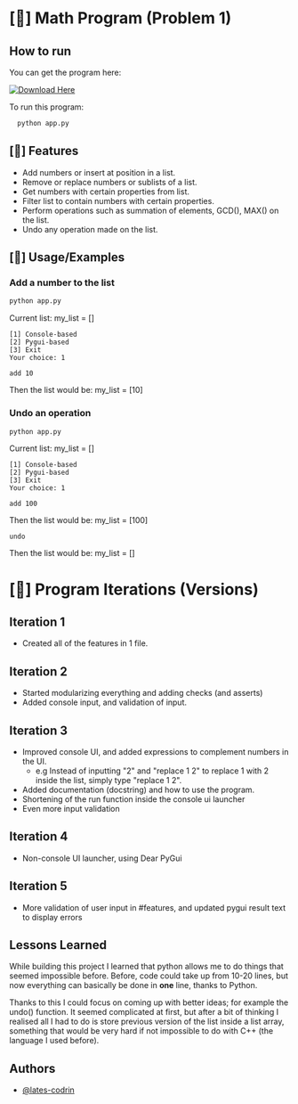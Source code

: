# [🧮] Math Program (Problem 1)
## How to run
You can get the program here:
 <!-- INCEPE -->
[![Download Here](https://custom-icon-badges.demolab.com/badge/-Download-blue?style=for-the-badge&logo=download&logoColor=white "Download zip")](https://github.com/lates-codrin/math-program/archive/refs/tags/iteration-3.zip)
<!-- TERMINA -->

To run this program:
```bash
  python app.py
```


## [📜] Features

- Add numbers or insert at position in a list.
- Remove or replace numbers or sublists of a list.
- Get numbers with certain properties from list.
- Filter list to contain numbers with certain properties.
- Perform operations such as summation of elements, GCD(), MAX() on the list.
- Undo any operation made on the list.


## [🔨] Usage/Examples

### Add a number to the list
```bash
python app.py
```
Current list: my_list = []
```text
[1] Console-based
[2] Pygui-based
[3] Exit
Your choice: 1
```

```
add 10
```
Then the list would be: my_list = [10]

### Undo an operation
```bash
python app.py
```
Current list: my_list = []
```text
[1] Console-based
[2] Pygui-based
[3] Exit
Your choice: 1
```

```
add 100
```
Then the list would be: my_list = [100]
```
undo
```
Then the list would be: my_list = []


# [💾] Program Iterations (Versions)

## Iteration 1

- Created all of the features in 1 file.

## Iteration 2
- Started modularizing everything and adding checks (and asserts)
- Added console input, and validation of input.

## Iteration 3
- Improved console UI, and added expressions to complement numbers in the UI.
   - e.g Instead of inputting "2" and "replace 1 2" to replace 1 with 2 inside the list, simply type "replace 1 2".
- Added documentation (docstring) and how to use the program.
- Shortening of the run function inside the console ui launcher
- Even more input validation

## Iteration 4
- Non-console UI launcher, using Dear PyGui

## Iteration 5
- More validation of user input in #features, and updated pygui result text to display errors

## Lessons Learned

While building this project I learned that python allows me to do things that seemed impossible before. Before, code could take up from 10-20 lines, but now everything can basically be done in __one__ line, thanks to Python.

Thanks to this I could focus on coming up with better ideas; for example the undo() function. It seemed complicated at first, but after a bit of thinking I realised all I had to do is store previous version of the list inside a list array, something that would be very hard if not impossible to do with C++ (the language I used before).


## Authors

- [@lates-codrin](https://github.com/lates-codrin)

